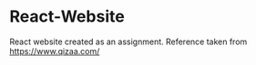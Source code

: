 # React-Website
React website created as an assignment. Reference taken from https://www.qizaa.com/
